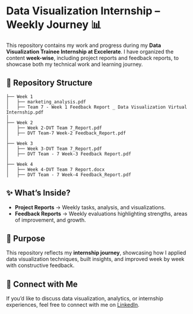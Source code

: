 # Data Visualization Internship – Weekly Journey 📊

This repository contains my work and progress during my **Data Visualization Trainee Internship at Excelerate**.
I have organized the content **week-wise**, including project reports and feedback reports, to showcase both my technical work and learning journey.

## 📂 Repository Structure

```
├── Week 1  
│   ├── marketing_analysis.pdf  
│   ├── Team 7 - Week 1 Feedback Report _ Data Visualization Virtual Internship.pdf
│  
├── Week 2  
│   ├── Week 2-DVT Team 7_Report.pdf  
│   ├── DVT Team-7 Week-2 Feedback_Report.pdf  
│  
├── Week 3  
│   ├── Week 3-DVT Team 7_Report.pdf  
│   ├── DVT Team - 7 Week-3 Feedback Report.pdf  
│  
├── Week 4  
│   ├── Week 4-DVT Team 7 Report.docx  
│   ├── DVT Team - 7 Week-4 Feedback_Report.pdf  
```

## ✨ What’s Inside?

* **Project Reports** → Weekly tasks, analysis, and visualizations.
* **Feedback Reports** → Weekly evaluations highlighting strengths, areas of improvement, and growth.

## 🚀 Purpose

This repository reflects my **internship journey**, showcasing how I applied data visualization techniques, built insights, and improved week by week with constructive feedback.

## 🔗 Connect with Me

If you’d like to discuss data visualization, analytics, or internship experiences, feel free to connect with me on [LinkedIn](https://www.linkedin.com/in/divyanshi-doser).
